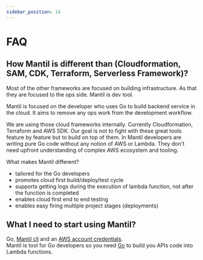 ```yaml
---
sidebar_position: 14
---
```


# FAQ

## How Mantil is different than (Cloudformation, SAM, CDK, Terraform, Serverless Framework)?

Most of the other frameworks are focused on building infrastructure. As that they are focused to the ops side. Mantil is dev tool.

Mantil is focused on the developer who uses Go to build backend service in the cloud. It aims to remove any ops work from the development workflow.

We are using those cloud frameworks internally. Currently Cloudformation, Terraform and AWS SDK. Our goal is not to fight with these great tools feature by feature but to build on top of them. In Mantil developers are writing pure Go code without any notion of AWS or Lambda. They don't need upfront understanding of complex AWS ecosystem and tooling.  

What makes Mantil different?
 * tailored for the Go developers
 * promotes cloud first build/deploy/test cycle
 * supports getting logs during the execution of lambda function, not after the function is completed
 * enables cloud first end to end testing
 * enables easy firing multiple project stages (deployments)

## What I need to start using Mantil?
Go, [Mantil cli](cli_install.md) and an [AWS account credentials](aws_detailed_setup/aws_credentials.md).  
Mantil is tool for Go developers so you need [Go](https://go.dev) to build you APIs code into Lambda functions. 

